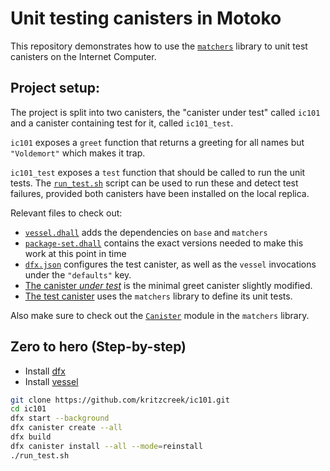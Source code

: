# Unit testing canisters in Motoko

This repository demonstrates how to use the [`matchers`](https://github.com/kritzcreek/motoko-matchers) library to unit test canisters on the Internet Computer.

## Project setup:
The project is split into two canisters, the "canister under test" called `ic101` and a canister containing test for it,
called `ic101_test`.

`ic101` exposes a `greet` function that returns a greeting for all names but `"Voldemort"` which makes it trap.

`ic101_test` exposes a `test` function that should be called to run the unit tests. The [`run_test.sh`](./run_test.sh) script can be used to run these and detect test failures, provided both canisters have been installed on the local replica.

Relevant files to check out:
  - [`vessel.dhall`](./vessel.dhall) adds the dependencies on `base` and `matchers`
  - [`package-set.dhall`](./package-set.dhall) contains the exact versions needed to make this work at this point in time
  - [`dfx.json`](./dfx.json) configures the test canister, as well as the `vessel` invocations under the `"defaults"` key. 
  - [The canister _under test_](./src/ic101/main.mo) is the minimal greet canister slightly modified.
  - [The test canister](./src/ic101_test/main.mo) uses the `matchers` library to define its unit tests.

Also make sure to check out the [`Canister`](https://kritzcreek.github.io/motoko-matchers/Canister.html) module in the `matchers` library.

## Zero to hero (Step-by-step)
- Install [dfx](https://sdk.dfinity.org/docs/quickstart/quickstart.html#download-and-install)
- Install [vessel](https://github.com/kritzcreek/vessel/releases/tag/v0.5.1-alpha)
```bash
git clone https://github.com/kritzcreek/ic101.git
cd ic101
dfx start --background
dfx canister create --all
dfx build
dfx canister install --all --mode=reinstall
./run_test.sh
```
